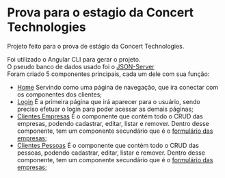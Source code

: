 # Prova para o estagio da Concert Technologies
 Projeto feito para o prova de estágio da Concert Technologies.  

Foi utilizado o Angular CLI para gerar o projeto.  
O pseudo banco de dados usado foi o [JSON-Server](https://github.com/ArthurTerozendi/prova-estagio-frontend-Concert-Technologies/blob/main/concert-technologies/db.json)  
Foram criado 5 componentes principais, cada um dele com sua função:  
* [Home](https://github.com/ArthurTerozendi/prova-estagio-frontend-Concert-Technologies/tree/main/concert-technologies/src/app/home) Servindo como uma página de navegação, que ira conectar com os componentes dos clientes;  
* [Login](https://github.com/ArthurTerozendi/prova-estagio-frontend-Concert-Technologies/tree/main/concert-technologies/src/app/login) É a primeira página que irá aparecer para o usuário, sendo preciso efetuar o login para poder acessar as demais páginas;  
* [Clientes Empresas](https://github.com/ArthurTerozendi/prova-estagio-frontend-Concert-Technologies/tree/main/concert-technologies/src/app/clientes/clientes-empresas) É o componente que contém todo o CRUD das empresas, podendo cadastrar, editar, listar e remover. Dentro desse componente, tem um componente secundário que é o [formulário das empresas](https://github.com/ArthurTerozendi/prova-estagio-frontend-Concert-Technologies/tree/main/concert-technologies/src/app/clientes/clientes-empresas/clientes-empresas-form);
* [Clientes Pessoas](https://github.com/ArthurTerozendi/prova-estagio-frontend-Concert-Technologies/tree/main/concert-technologies/src/app/clientes/clientes-pessoas) É o componente que contém todo o CRUD das pessoas, podendo cadastrar, editar, listar e remover. Dentro desse componente, tem um componente secundário que é o [formulário das empresas](https://github.com/ArthurTerozendi/prova-estagio-frontend-Concert-Technologies/tree/main/concert-technologies/src/app/clientes/clientes-empresas/clientes-pessoas-form);
